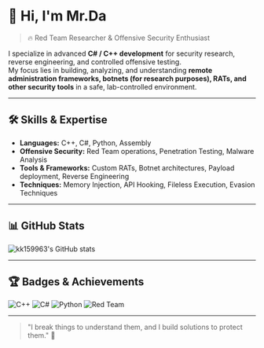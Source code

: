 # 👋 Hi, I'm Mr.Da

> 🔥 Red Team Researcher & Offensive Security Enthusiast  

I specialize in advanced **C# / C++ development** for security research, reverse engineering, and controlled offensive testing.  
My focus lies in building, analyzing, and understanding **remote administration frameworks, botnets (for research purposes), RATs, and other security tools** in a safe, lab-controlled environment.  

---

## 🛠 Skills & Expertise

- **Languages:** C++, C#, Python, Assembly  
- **Offensive Security:** Red Team operations, Penetration Testing, Malware Analysis  
- **Tools & Frameworks:** Custom RATs, Botnet architectures, Payload deployment, Reverse Engineering  
- **Techniques:** Memory Injection, API Hooking, Fileless Execution, Evasion Techniques  

---

## 📊 GitHub Stats

![kk159963's GitHub stats](https://github-readme-stats.vercel.app/api?username=kk159963&show_icons=true&theme=radical)

---

## 🏆 Badges & Achievements

![C++](https://img.shields.io/badge/C++-Expert-blue)
![C#](https://img.shields.io/badge/C%23-Expert-blueviolet)
![Python](https://img.shields.io/badge/Python-Advanced-yellow)
![Red Team](https://img.shields.io/badge/RedTeam-Research-red)

---

> "I break things to understand them, and I build solutions to protect them." 🔐
